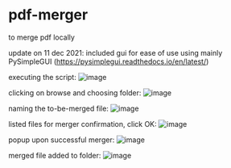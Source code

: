 # pdf-merger
to merge pdf locally

update on 11 dec 2021: included gui for ease of use using mainly PySimpleGUI (https://pysimplegui.readthedocs.io/en/latest/)

executing the script:
![image](https://user-images.githubusercontent.com/39832806/145681719-c7db3d75-ee28-45bb-9c1c-218279d54780.png)

clicking on browse and choosing folder:
![image](https://user-images.githubusercontent.com/39832806/145681731-a4906bcd-a4f6-44d3-8550-d53ca909577f.png)

naming the to-be-merged file:
![image](https://user-images.githubusercontent.com/39832806/145681751-ee31893c-9fe6-45eb-980b-30c9c974ab4f.png)

listed files for merger confirmation, click OK:
![image](https://user-images.githubusercontent.com/39832806/145681781-2fb01b08-b829-404e-abaf-bf8535cc4fa3.png)

popup upon successful merger:
![image](https://user-images.githubusercontent.com/39832806/145681802-9f25bd5c-f75c-4a46-832b-71525acf51d5.png)

merged file added to folder:
![image](https://user-images.githubusercontent.com/39832806/145681843-50ba36a5-8f18-4ead-aeb3-7bb2e570d4e0.png)
